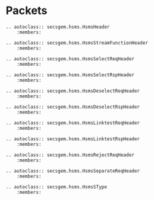 # Packets

```{eval-rst}
.. autoclass:: secsgem.hsms.HsmsHeader
    :members:
```
```{eval-rst}
.. autoclass:: secsgem.hsms.HsmsStreamFunctionHeader
    :members:
```
```{eval-rst}
.. autoclass:: secsgem.hsms.HsmsSelectReqHeader
    :members:
```
```{eval-rst}
.. autoclass:: secsgem.hsms.HsmsSelectRspHeader
    :members:
```
```{eval-rst}
.. autoclass:: secsgem.hsms.HsmsDeselectReqHeader
    :members:
```
```{eval-rst}
.. autoclass:: secsgem.hsms.HsmsDeselectRspHeader
    :members:
```
```{eval-rst}
.. autoclass:: secsgem.hsms.HsmsLinktestReqHeader
    :members:
```
```{eval-rst}
.. autoclass:: secsgem.hsms.HsmsLinktestRspHeader
    :members:
```
```{eval-rst}
.. autoclass:: secsgem.hsms.HsmsRejectReqHeader
    :members:
```
```{eval-rst}
.. autoclass:: secsgem.hsms.HsmsSeparateReqHeader
    :members:
```
```{eval-rst}
.. autoclass:: secsgem.hsms.HsmsSType
    :members:
```
